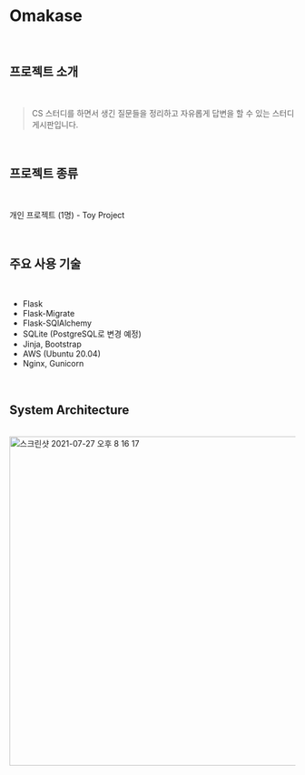 # Omakase

<br/>

## 프로젝트 소개

<br/>

> CS 스터디를 하면서 생긴 질문들을 정리하고 자유롭게 답변을 할 수 있는 스터디 게시판입니다.

<br/>

## 프로젝트 종류

<br/>

개인 프로젝트 (1명) - Toy Project

<br />

## 주요 사용 기술

<br />

- Flask
- Flask-Migrate
- Flask-SQlAlchemy
- SQLite (PostgreSQL로 변경 예정)
- Jinja, Bootstrap
- AWS (Ubuntu 20.04)
- Nginx, Gunicorn

<br/>

## System Architecture

<br />

<img width="579" alt="스크린샷 2021-07-27 오후 8 16 17" src="https://user-images.githubusercontent.com/70768269/127146662-51b2fecb-acf7-4b14-872b-bdab9af717ec.png">
